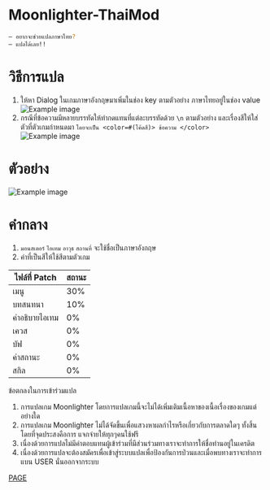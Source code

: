 # Moonlighter-ThaiMod
```sh
— อยากจะช่วยแปลภาษาไทย?
— แปลได้เลย!!
```
# วิธีการแปล
  1. ให้หา Dialog ในเกมภาษาอังกฤษมาเพิ่มในช่อง key ตามตัวอย่าง ภาษาไทยอยู่ในช่อง value
![Example image](https://cdn.discordapp.com/attachments/1064554235452194957/1083115043899584678/image.png)
  2. กรณีที่ข้อความมีหลายบรรทัดให้ทำกดแทนที่แต่ละบรรทัดด้วย `\n` ตามตัวอย่าง และเรื่องสีให้ใส่ตัวที่ตัวเกมกำหนดมา `โดยจะเป็น <color=#(โค้ดสี)> ข้อความ </color>`
  ![Example image](https://media.discordapp.net/attachments/1064554235452194957/1083115437757308928/image.png?width=1222&height=258)
  

# ตัวอย่าง


![Example image](https://media.discordapp.net/attachments/1064554235452194957/1083051336385449984/image.png)

# คำกลาง 
  1. `มอนสเตอร์` `ไอเทม` `อาวุธ` `สถานที่` จะใช้ชื่อเป็นภาษาอังกฤษ
  2. คำที่เป็นสีให้ใช้สีตามตัวเกม

ไฟล์ที่ Patch | สถานะ
------------ | -------------
เมนู | 30%
บทสนทนา | 10%
คำอธิบายไอเทม | 0%
เควส | 0%
บัฟ | 0%
ค่าสถานะ | 0%
สกิล | 0%

ข้อตกลงในการเข้าร่วมแปล
1. การแปลเกม Moonlighter โดยการแปลเกมนี้จะไม่ได้เพิ่มเติมเนื้อหาของเนื้อเรื่องของเกมแต่อย่างใด
2. การแปลเกม Moonlighter ไม่ได้จัดขึ้นเพื่อแสวงหาผลกำไรหรือเกี่ยวกับการตลาดใดๆ ทั้งสิ้นโดยที่จุดประสงคือการ แจกจ่ายให้ทุกๆคนใช้ฟรี
3. เนื่องด้วยการแปลไม่มีค่าตอบแทนผู้เข้าร่วมที่มีส่วนร่วมทางเราจะทำการให้ชื่อท่านอยู่ในเครดิต
4. เนื่องด้วยการแปลจะต้องสมัครเพื่อเข้าสู่ระบบแปลเพื่อป้องกันการป่วนและเมื่อพบทางเราจะทำการแบน USER นั่นออกจากระบบ


[PAGE](https://www.facebook.com/ASniseEarth)

